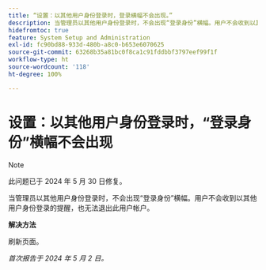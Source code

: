```yaml
---
title: “设置：以其他用户身份登录时，登录横幅不会出现。”
description: 当管理员以其他用户身份登录时，不会出现“登录身份”横幅。用户不会收到以其他用户身份登录的提醒，也无法退出此用户帐户。
hidefromtoc: true
feature: System Setup and Administration
exl-id: fc90bd88-933d-480b-a8c0-b653e6070625
source-git-commit: 63268b35a81bc0f8ca1c91fddbbf3797eef99f1f
workflow-type: ht
source-wordcount: '118'
ht-degree: 100%

---
```


# 设置：以其他用户身份登录时，“登录身份”横幅不会出现

>[!NOTE]
>
>此问题已于 2024 年 5 月 30 日修复。

当管理员以其他用户身份登录时，不会出现“登录身份”横幅。用户不会收到以其他用户身份登录的提醒，也无法退出此用户帐户。

**解决方法**

刷新页面。

_首次报告于 2024 年 5 月 2 日。_
